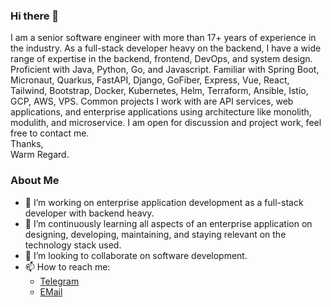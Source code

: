 ### Hi there 👋
I am a senior software engineer with more than 17+ years of experience in the industry. As a full-stack developer heavy on the backend, I have a wide range of expertise in the backend, frontend, DevOps, and system design. Proficient with Java, Python, Go, and Javascript. Familiar with Spring Boot, Micronaut, Quarkus, FastAPI, Django, GoFiber, Express, Vue, React, Tailwind, Bootstrap, Docker, Kubernetes, Helm, Terraform, Ansible, Istio, GCP, AWS, VPS. Common projects I work with are API services, web applications, and enterprise applications using architecture like monolith, modulith, and microservice. I am open for discussion and project work, feel free to contact me.  
Thanks,  
Warm Regard.  

### About Me
- 🔭 I’m working on enterprise application development as a full-stack developer with backend heavy.
- 🌱 I’m continuously learning all aspects of an enterprise application on designing, developing, maintaining, and staying relevant on the technology stack used.
- 👯 I’m looking to collaborate on software development.
- 📫 How to reach me:
  * [Telegram](https://t.me/einsteinjava)
  * [EMail](mailto:einstein.java@gmail.com)

<!--
**einsteinjava/einsteinjava** is a ✨ _special_ ✨ repository because its `README.md` (this file) appears on your GitHub profile.

Here are some ideas to get you started:

- 🔭 I’m currently working on ...
- 🌱 I’m currently learning ...
- 👯 I’m looking to collaborate on ...
- 🤔 I’m looking for help with ...
- 💬 Ask me about ...
- 📫 How to reach me: ...
- 😄 Pronouns: ...
- ⚡ Fun fact: ...
-->
